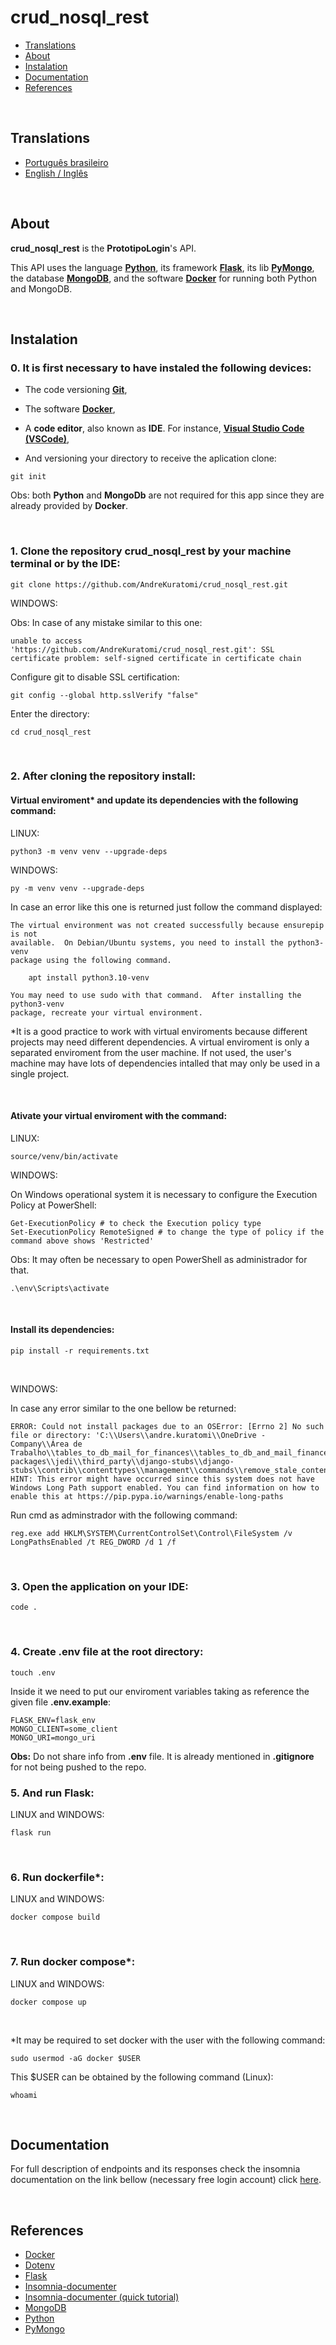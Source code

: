 # crud_nosql_rest

- [Translations](#translations)
- [About](#about)
- [Instalation](#instalation)
- [Documentation](#documentation)
- [References](#references)

<br>

## Translations

- [Português brasileiro](./.multilingual_readmes/README_pt-br.md)
- [English / Inglês](https://github.com/AndreKuratomi/crud_nosql_rest/)

<br>

## About

<b>crud_nosql_rest</b> is the <b>PrototipoLogin</b>'s API.

This API uses the language <strong>[Python](https://www.python.org/downloads/)</strong>, its framework <strong>[Flask](https://flask.palletsprojects.com/en/3.0.x/)</strong>, its lib <strong>[PyMongo](https://pypi.org/project/pymongo/)</strong>, the database <strong>[MongoDB](https://www.mongodb.com/)</strong>, and the software <strong>[Docker](https://docs.docker.com/)</strong> for running both Python and MongoDB.

<br>

## Instalation

<h3>0. It is first necessary to have instaled the following devices:</h3>

- The code versioning <b>[Git](https://git-scm.com/downloads)</b>,

- The software <b>[Docker](https://docs.docker.com/)</b>,

- A <b>code editor</b>, also known as <b>IDE</b>. For instance, <strong>[Visual Studio Code (VSCode)](https://code.visualstudio.com/)</strong>,

- <p> And versioning your directory to receive the aplication clone:</p>

```
git init
```

Obs: both <b>Python</b> and <b>MongoDb</b> are not required for this app since they are already provided by <b>Docker</b>.

<br>
<h3>1. Clone the repository <b>crud_nosql_rest</b> by your machine terminal or by the IDE:</h3>

```
git clone https://github.com/AndreKuratomi/crud_nosql_rest.git
```

WINDOWS:

Obs: In case of any mistake similar to this one: 

```
unable to access 'https://github.com/AndreKuratomi/crud_nosql_rest.git': SSL certificate problem: self-signed certificate in certificate chain
```

Configure git to disable SSL certification:

```
git config --global http.sslVerify "false"
```

<p>Enter the directory:</p>

```
cd crud_nosql_rest
```
<br>

<h3>2. After cloning the repository install:</h3>

<h4>Virtual enviroment* and update its dependencies with the following command:</h4>


LINUX:
```
python3 -m venv venv --upgrade-deps
```

WINDOWS:
```
py -m venv venv --upgrade-deps
```

In case an error like this one is returned just follow the command displayed:

```
The virtual environment was not created successfully because ensurepip is not
available.  On Debian/Ubuntu systems, you need to install the python3-venv
package using the following command.

    apt install python3.10-venv

You may need to use sudo with that command.  After installing the python3-venv
package, recreate your virtual environment.
```

*It is a good practice to work with virtual enviroments because different projects may need different dependencies. A virtual enviroment is only a separated enviroment from the user machine. If not used, the user's machine may have lots of dependencies intalled that may only be used in a single project.

<br>

<h4>Ativate your virtual enviroment with the command:</h4>

LINUX:
```
source/venv/bin/activate
```

WINDOWS:

On Windows operational system it is necessary to configure the Execution Policy at PowerShell:

```
Get-ExecutionPolicy # to check the Execution policy type
Set-ExecutionPolicy RemoteSigned # to change the type of policy if the command above shows 'Restricted'
```
Obs: It may often be necessary to open PowerShell as administrador for that.

```
.\env\Scripts\activate
```

<br>

<h4>Install its dependencies:</h4>

```
pip install -r requirements.txt
```
<br>

WINDOWS:

In case any error similar to the one bellow be returned:

```
ERROR: Could not install packages due to an OSError: [Errno 2] No such file or directory: 'C:\\Users\\andre.kuratomi\\OneDrive - Company\\Área de Trabalho\\tables_to_db_mail_for_finances\\tables_to_db_and_mail_finances\\env\\Lib\\site-packages\\jedi\\third_party\\django-stubs\\django-stubs\\contrib\\contenttypes\\management\\commands\\remove_stale_contenttypes.pyi'
HINT: This error might have occurred since this system does not have Windows Long Path support enabled. You can find information on how to enable this at https://pip.pypa.io/warnings/enable-long-paths
```

Run cmd as adminstrador with the following command:

```
reg.exe add HKLM\SYSTEM\CurrentControlSet\Control\FileSystem /v LongPathsEnabled /t REG_DWORD /d 1 /f
```

<br>

<h3>3. Open the application on your IDE:</h3>

```
code .
```
<br>


<h3>4. Create <b>.env</b> file at the root directory:</h3>

```
touch .env
```

Inside it we need to put our enviroment variables taking as reference the given file <b>.env.example</b>:

```
FLASK_ENV=flask_env
MONGO_CLIENT=some_client
MONGO_URI=mongo_uri
```

<b>Obs:</b> Do not share info from <b>.env</b> file. It is already mentioned in <b>.gitignore</b> for not being pushed to the repo.

<h3>5. And run Flask:</h3>

LINUX and WINDOWS:
```
flask run
```

<br>

<h3>6. Run dockerfile*:</h3>

LINUX and WINDOWS:
```
docker compose build
```

<br>

<h3>7. Run docker compose*:</h3>

LINUX and WINDOWS:
```
docker compose up
```

<br>

*It may be required to set docker with the user with the following command:

```
sudo usermod -aG docker $USER
```

This $USER can be obtained by the following command (Linux):

```
whoami
```

<br>

## Documentation

For full description of endpoints and its responses check the insomnia documentation on the link bellow (necessary free login account) click [here](https://insomnia-odwtdahxh-abkuras-projects.vercel.app/).

<br>

## References

- [Docker](https://docs.docker.com/)
- [Dotenv](https://www.npmjs.com/package/dotenv)
- [Flask](https://flask.palletsprojects.com/en/3.0.x/)
- [Insomnia-documenter](https://www.npmjs.com/package/insomnia-documenter)
- [Insomnia-documenter (quick tutorial)](https://www.youtube.com/watch?v=pq2u3FqVVy8)
- [MongoDB](https://www.mongodb.com/)
- [Python](https://www.python.org/downloads/)
- [PyMongo](https://pypi.org/project/pymongo/)